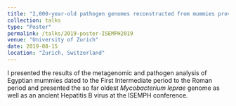 ```yaml
---
title: "2,000-year-old pathogen genomes reconstructed from mummies provide insights into the health status of ancient Egyptians"
collection: talks
type: "Poster"
permalink: /talks/2019-poster-ISEMPH2019
venue: "University of Zurich"
date: 2019-08-15
location: "Zurich, Switzerland"
---
```


I presented the results of the metagenomic and pathogen analysis of Egyptian 
mummies dated to the First Intermediate period to the Roman period and presented the so far oldest 
*Mycobacterium leprae* genome as well as an ancient Hepatitis B virus at the ISEMPH conference. 
